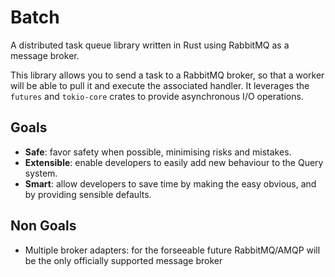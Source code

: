 # Batch

A distributed task queue library written in Rust using RabbitMQ as a message
broker.

This library allows you to send a task to a RabbitMQ broker, so that a worker
will be able to pull it and execute the associated handler. It leverages the
`futures` and `tokio-core` crates to provide asynchronous I/O operations.

## Goals

* **Safe**: favor safety when possible, minimising risks and mistakes.
* **Extensible**: enable developers to easily add new behaviour to the Query
system.
* **Smart**: allow developers to save time by making the easy obvious, and by
providing sensible defaults.

## Non Goals

* Multiple broker adapters: for the forseeable future RabbitMQ/AMQP will be the
only officially supported message broker
